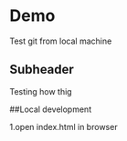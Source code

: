 # Demo

Test git from local machine


## Subheader

Testing how thig

##Local development

1.open index.html in browser